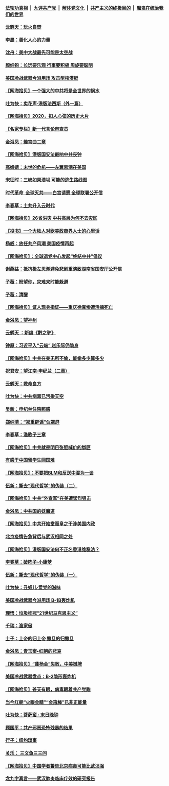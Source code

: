 ####  [法轮功真相](../../../../basic/blob/master/README.md?t=07051031) &nbsp;|&nbsp; [九评共产党](../../../../9ping.md/blob/master/README.md?t=07051031) &nbsp;|&nbsp; [解体党文化](../../../../jtdwh.md/blob/master/README.md?t=07051031)  &nbsp;|&nbsp; [共产主义的终极目的](../../../../gczydzjmd.md/blob/master/README.md?t=07051031) &nbsp;|&nbsp; [魔鬼在统治我们的世界](../../../../mgztzwmdsj.md/blob/master/README.md?t=07051031) 

#### [云鹤天：玩火自焚](../pages/nsc993/n12233200.md?t=07051031) 

#### [李晨：善化人心的力量](../pages/nsc993/n12232209.md?t=07051031) 

#### [沈舟：美中大战最先可能是太空战](../pages/nsc993/n12232144.md?t=07051031) 

#### [颜纯钩：长远要乐观 行事要积极 周旋要聪明](../pages/nsc993/n12231992.md?t=07051031) 

#### [美国冷战武器今派用场 攻击型核潜艇](../pages/nsc993/n12231191.md?t=07051031) 

#### [【网海拾贝】一个强大的中共将是全世界的祸水](../pages/nsc993/n12231562.md?t=07051031) 

#### [吐为快：卖花声‧港版法西斯（外一篇）](../pages/nsc993/n12229898.md?t=07051031) 

#### [【网海拾贝】2020，扣人心弦的历史大片](../pages/nsc993/n12229171.md?t=07051031) 

#### [【名家专栏】新一代言论审查员](../pages/nsc993/n12227794.md?t=07051031) 

#### [金浴凤：蟾宫曲二章](../pages/nsc993/n12228984.md?t=07051031) 

#### [【网海拾贝】港版国安法敲响中共丧钟](../pages/nsc993/n12226956.md?t=07051031) 

#### [高婧婧：末世的危机——左翼思潮在美国](../pages/nsc993/n12226818.md?t=07051031) 

#### [宋征时：三峡如果溃坝 可能的逃生路线图](../pages/nsc993/n12226226.md?t=07051031) 

#### [时代革命  全球灭共——白宫请愿 全球联署公开信](../pages/nsc993/n12226179.md?t=07051031) 

#### [李春草：土共升入云时代](../pages/nsc993/n12223920.md?t=07051031) 

#### [【网海拾贝】26省洪灾 中共高层为何不去灾区](../pages/nsc993/n12223360.md?t=07051031) 

#### [【投书】一个大陆人对欧美政商界人士的心里话](../pages/nsc993/n12221489.md?t=07051031) 

#### [杨威：放任共产风潮 美国疫情再起](../pages/nsc993/n12220695.md?t=07051031) 

#### [【网海拾贝】：全球退党中心发起“终结中共”倡议](../pages/nsc993/n12220970.md?t=07051031) 

#### [谢燕益：抵抗极左思潮避免悲剧重演致湖南省国安厅公开信](../pages/nsc993/n12218887.md?t=07051031) 

#### [子薇：盼望你，灾难来时能躲避](../pages/nsc993/n12218425.md?t=07051031) 

#### [子薇：清醒](../pages/nsc993/n12218396.md?t=07051031) 

#### [【网海拾贝】证人现身指证——重庆徐真惨遭活摘死亡](../pages/nsc993/n12218278.md?t=07051031) 

#### [金浴凤：望神州](../pages/nsc993/n12218049.md?t=07051031) 

#### [云鹤天 ：新编《黔之驴》](../pages/nsc993/n12218038.md?t=07051031) 

#### [钟原：习近平入“云端” 赵乐际仍隐身](../pages/nsc993/n12217720.md?t=07051031) 

#### [【网海拾贝】中共在美无所不偷，能偷多少算多少](../pages/nsc993/n12216875.md?t=07051031) 

#### [祝君安：望江南·申纪兰（二章）](../pages/nsc993/n12216556.md?t=07051031) 

#### [云鹤天：救命良方](../pages/nsc993/n12216543.md?t=07051031) 

#### [吐为快：中共病毒已污染天空](../pages/nsc993/n12215786.md?t=07051031) 

#### [吴新：申纪兰住院照感](../pages/nsc993/n12215730.md?t=07051031) 

#### [郑纯清：“郑重辟谣”似罩屏](../pages/nsc993/n12215700.md?t=07051031) 

#### [李春草：渔歌子三章](../pages/nsc993/n12215653.md?t=07051031) 

#### [【网海拾贝】中共就是明目张胆喊价的绑匪](../pages/nsc993/n12215381.md?t=07051031) 

#### [有感于中国留学生回国难](../pages/nsc993/n12212960.md?t=07051031) 

#### [【网海拾贝】：不要把BLM和反送中混为一谈](../pages/nsc993/n12213076.md?t=07051031) 

#### [伍新：撕去“现代哲学”的伪装（二）](../pages/nsc993/n12211310.md?t=07051031) 

#### [【网海拾贝】中共“外宣军”在美遭猛烈狙击](../pages/nsc993/n12211190.md?t=07051031) 

#### [金浴凤：中共国的妖魔道](../pages/nsc993/n12208163.md?t=07051031) 

#### [【网海拾贝】中共开始堂而皇之干涉美国内政](../pages/nsc993/n12205646.md?t=07051031) 

#### [北京疫情告急背后与武汉相同之处](../pages/nsc993/n12201610.md?t=07051031) 

#### [【网海拾贝】港版国安法何不正名香港维稳法？](../pages/nsc993/n12203675.md?t=07051031) 

#### [李春草：破阵子·小康梦](../pages/nsc993/n12202996.md?t=07051031) 

#### [伍新：撕去“现代哲学”的伪装（一）](../pages/nsc993/n12202666.md?t=07051031) 

#### [吐为快：丑奴儿·爱党的滋味](../pages/nsc993/n12202630.md?t=07051031) 

#### [美国冷战武器今派用场 B-1B轰炸机](../pages/nsc993/n12202368.md?t=07051031) 

#### [理悟：垃圾桂冠“21世纪马克思主义”](../pages/nsc993/n12201220.md?t=07051031) 

#### [千瑞：渔家傲](../pages/nsc993/n12201174.md?t=07051031) 

#### [士子：上帝的归上帝 撒旦的归撒旦](../pages/nsc993/n12199902.md?t=07051031) 

#### [金浴凤：青玉案•红朝的悲哀](../pages/nsc993/n12199650.md?t=07051031) 

#### [【网海拾贝】“蓬杨会”失败，中美摊牌](../pages/nsc993/n12199598.md?t=07051031) 

#### [美国冷战武器盘点：B-2隐形轰炸机](../pages/nsc993/n12199226.md?t=07051031) 

#### [【网海拾贝】苍天有眼，病毒跟着共产党跑](../pages/nsc993/n12197648.md?t=07051031) 

#### [当今红朝“火眼金睛”“金箍棒”已非正能量](../pages/nsc993/n12196834.md?t=07051031) 

#### [吐为快：菩萨蛮 · 末日晚钟](../pages/nsc993/n12196689.md?t=07051031) 

#### [顾国平：共产邪恶恐怖残暴的结果](../pages/nsc993/n12195238.md?t=07051031) 

#### [行子：纽约琐事](../pages/nsc993/n12194752.md?t=07051031) 

#### [关乐： 三文鱼三三问](../pages/nsc993/n12194626.md?t=07051031) 

#### [【网海拾贝】中国学者警告北京病毒可能比武汉强](../pages/nsc993/n12193964.md?t=07051031) 

#### [念九字真言——武汉肺炎临床疗效的研究报告](../pages/nsc993/n12190804.md?t=07051031) 

